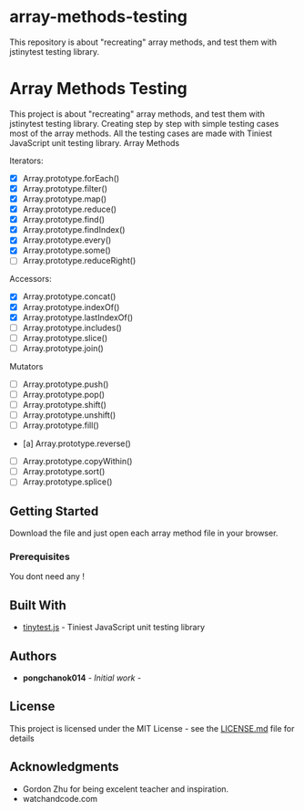 # array-methods-testing

This repository is about "recreating" array methods, and test them with jstinytest testing library.

# Array Methods Testing

This project is about "recreating" array methods, and test them with jstinytest testing library. Creating step by step with simple testing cases most of the array methods. All the testing cases are made with Tiniest JavaScript unit testing library.
Array Methods

Iterators:

-   [x] Array.prototype.forEach()
-   [x] Array.prototype.filter()
-   [x] Array.prototype.map()
-   [x] Array.prototype.reduce()
-   [x] Array.prototype.find()
-   [x] Array.prototype.findIndex()
-   [x] Array.prototype.every()
-   [x] Array.prototype.some()
-   [ ] Array.prototype.reduceRight()

Accessors:

-   [x] Array.prototype.concat()
-   [x] Array.prototype.indexOf()
-   [x] Array.prototype.lastIndexOf()
-   [ ] Array.prototype.includes()
-   [ ] Array.prototype.slice()
-   [ ] Array.prototype.join()

Mutators

-   [ ] Array.prototype.push()
-   [ ] Array.prototype.pop()
-   [ ] Array.prototype.shift()
-   [ ] Array.prototype.unshift()
-   [ ] Array.prototype.fill()
-   [a] Array.prototype.reverse()
-   [ ] Array.prototype.copyWithin()
-   [ ] Array.prototype.sort()
-   [ ] Array.prototype.splice()

## Getting Started

Download the file and just open each array method file in your browser.

### Prerequisites

You dont need any !

## Built With

-   [tinytest.js](https://github.com/gordonmzhu/jstinytest) - Tiniest JavaScript unit testing library

## Authors

-   **pongchanok014** - _Initial work_ -

## License

This project is licensed under the MIT License - see the [LICENSE.md](LICENSE.md) file for details

## Acknowledgments

-   Gordon Zhu for being excelent teacher and inspiration.
-   watchandcode.com
